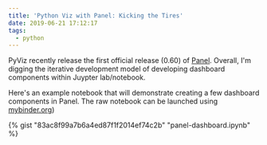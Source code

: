 ```yaml
---
title: 'Python Viz with Panel: Kicking the Tires'
date: 2019-06-21 17:12:17
tags:
  - python
---
```


PyViz recently release the first official release (0.60) of [Panel](https://panel.pyviz.org/). Overall, I'm digging the iterative development model of developing dashboard components within Juypter lab/notebook.

Here's an example notebook that will demonstrate creating a few dashboard components in Panel. The raw notebook can be launched using [mybinder.org](https://mybinder.org/v2/gist/mpkocher/83ac8f99a7b6a4ed87f1f2014ef74c2b/master?filepath=panel-dashboard.ipynb))


{% gist "83ac8f99a7b6a4ed87f1f2014ef74c2b" "panel-dashboard.ipynb" %}


